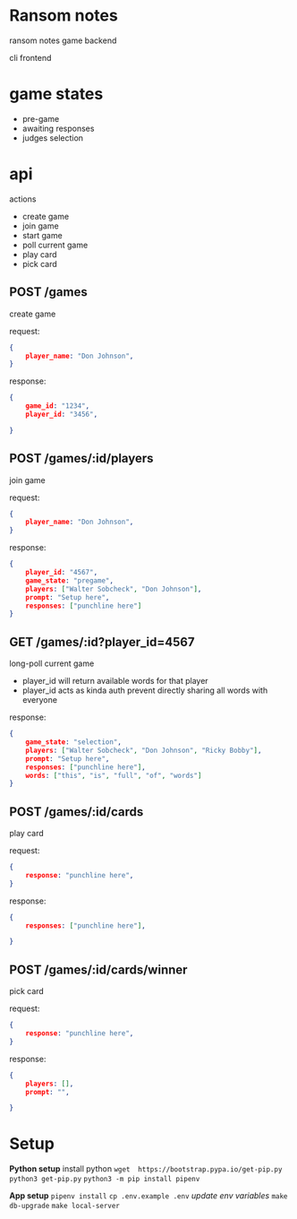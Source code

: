 # Ransom notes
ransom notes game backend

cli frontend

# game states
- pre-game
- awaiting responses
- judges selection
# api

actions
- create game
- join game
- start game
- poll current game
- play card
- pick card

## POST /games
create game

request:
```json
{
    player_name: "Don Johnson",
}
```

response:
```json
{
    game_id: "1234",
    player_id: "3456",

}
```
## POST /games/:id/players
join game

request:
```json
{
    player_name: "Don Johnson",
}
```
response:
```json
{
    player_id: "4567",
    game_state: "pregame",
    players: ["Walter Sobcheck", "Don Johnson"],
    prompt: "Setup here",
    responses: ["punchline here"]
}
```

## GET /games/:id?player_id=4567
long-poll current game
- player_id will return available words for that player
- player_id acts as kinda auth prevent directly sharing all words with everyone


response:
```json
{
    game_state: "selection",
    players: ["Walter Sobcheck", "Don Johnson", "Ricky Bobby"],
    prompt: "Setup here",
    responses: ["punchline here"],
    words: ["this", "is", "full", "of", "words"]
}
```

## POST /games/:id/cards
play card

request:
```json
{
    response: "punchline here",
}
```
response:
```json
{
    responses: ["punchline here"],

}
```
## POST /games/:id/cards/winner
pick card

request:
```json
{
    response: "punchline here",
}
```
response:
```json
{
    players: [],
    prompt: "",

}
```

# Setup
**Python setup**
install python
`wget  https://bootstrap.pypa.io/get-pip.py`
`python3 get-pip.py`
`python3 -m pip install pipenv`

**App setup**
`pipenv install`
`cp .env.example .env`
*update env variables*
`make db-upgrade`
`make local-server`
